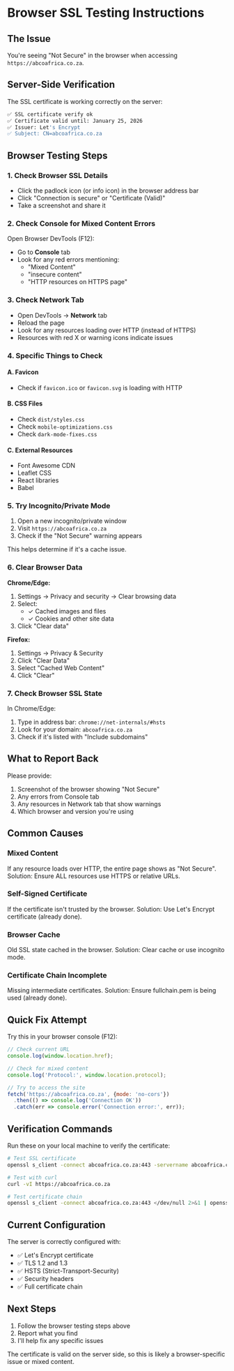 # Browser SSL Testing Instructions

## The Issue
You're seeing "Not Secure" in the browser when accessing `https://abcoafrica.co.za`.

## Server-Side Verification
The SSL certificate is working correctly on the server:

```bash
✅ SSL certificate verify ok
✅ Certificate valid until: January 25, 2026
✅ Issuer: Let's Encrypt
✅ Subject: CN=abcoafrica.co.za
```

## Browser Testing Steps

### 1. Check Browser SSL Details
- Click the padlock icon (or info icon) in the browser address bar
- Click "Connection is secure" or "Certificate (Valid)"
- Take a screenshot and share it

### 2. Check Console for Mixed Content Errors
Open Browser DevTools (F12):
- Go to **Console** tab
- Look for any red errors mentioning:
  - "Mixed Content"
  - "insecure content"
  - "HTTP resources on HTTPS page"

### 3. Check Network Tab
- Open DevTools → **Network** tab
- Reload the page
- Look for any resources loading over HTTP (instead of HTTPS)
- Resources with red X or warning icons indicate issues

### 4. Specific Things to Check

#### A. Favicon
- Check if `favicon.ico` or `favicon.svg` is loading with HTTP

#### B. CSS Files
- Check `dist/styles.css`
- Check `mobile-optimizations.css`
- Check `dark-mode-fixes.css`

#### C. External Resources
- Font Awesome CDN
- Leaflet CSS
- React libraries
- Babel

### 5. Try Incognito/Private Mode
1. Open a new incognito/private window
2. Visit `https://abcoafrica.co.za`
3. Check if the "Not Secure" warning appears

This helps determine if it's a cache issue.

### 6. Clear Browser Data
**Chrome/Edge:**
1. Settings → Privacy and security → Clear browsing data
2. Select:
   - ✓ Cached images and files
   - ✓ Cookies and other site data
3. Click "Clear data"

**Firefox:**
1. Settings → Privacy & Security
2. Click "Clear Data"
3. Select "Cached Web Content"
4. Click "Clear"

### 7. Check Browser SSL State
In Chrome/Edge:
1. Type in address bar: `chrome://net-internals/#hsts`
2. Look for your domain: `abcoafrica.co.za`
3. Check if it's listed with "Include subdomains"

## What to Report Back

Please provide:
1. Screenshot of the browser showing "Not Secure"
2. Any errors from Console tab
3. Any resources in Network tab that show warnings
4. Which browser and version you're using

## Common Causes

### Mixed Content
If any resource loads over HTTP, the entire page shows as "Not Secure".
Solution: Ensure ALL resources use HTTPS or relative URLs.

### Self-Signed Certificate
If the certificate isn't trusted by the browser.
Solution: Use Let's Encrypt certificate (already done).

### Browser Cache
Old SSL state cached in the browser.
Solution: Clear cache or use incognito mode.

### Certificate Chain Incomplete
Missing intermediate certificates.
Solution: Ensure fullchain.pem is being used (already done).

## Quick Fix Attempt

Try this in your browser console (F12):

```javascript
// Check current URL
console.log(window.location.href);

// Check for mixed content
console.log('Protocol:', window.location.protocol);

// Try to access the site
fetch('https://abcoafrica.co.za', {mode: 'no-cors'})
  .then(() => console.log('Connection OK'))
  .catch(err => console.error('Connection error:', err));
```

## Verification Commands

Run these on your local machine to verify the certificate:

```bash
# Test SSL certificate
openssl s_client -connect abcoafrica.co.za:443 -servername abcoafrica.co.za

# Test with curl
curl -vI https://abcoafrica.co.za

# Test certificate chain
openssl s_client -connect abcoafrica.co.za:443 </dev/null 2>&1 | openssl x509 -noout -text | grep -A 4 "Subject Alternative Name"
```

## Current Configuration

The server is correctly configured with:
- ✅ Let's Encrypt certificate
- ✅ TLS 1.2 and 1.3
- ✅ HSTS (Strict-Transport-Security)
- ✅ Security headers
- ✅ Full certificate chain

## Next Steps

1. Follow the browser testing steps above
2. Report what you find
3. I'll help fix any specific issues

The certificate is valid on the server side, so this is likely a browser-specific issue or mixed content.

